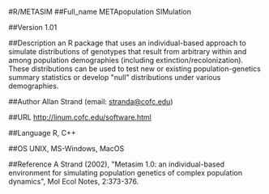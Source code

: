 #R/METASIM
##Full_name
METApopulation SIMulation

##Version
1.01

##Description
an R package that uses an individual-based approach to simulate distributions of genotypes that result from arbitrary within and among population demographies (including extinction/recolonization). These distributions can be used to test new or existing population-genetics summary statistics or develop "null" distributions under various demographies.

##Author
Allan Strand (email: stranda@cofc.edu)

##URL
http://linum.cofc.edu/software.html

##Language
R, C++

##OS
UNIX, MS-Windows, MacOS

##Reference
A Strand (2002), "Metasim 1.0: an individual-based environment for simulating population genetics of complex population dynamics", Mol Ecol Notes, 2:373-376.

